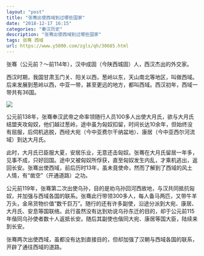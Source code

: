 ```yaml
---
layout: "post"
title: "张骞出使西域到过哪些国家"
date: "2018-12-17 16:15"
categories: "秦汉历史"
description: "张骞出使西域到过哪些国家"
tags: 张骞 西域
url: https://www.y5000.com/zgls/qh/30685.html
---
```






张骞（公元前？～前114年），汉中成固（今陕西城固）人，西汉杰出的外交家。

西汉时期，我国甘肃玉门关、阳关以西，葱岭以东，天山南北等地区，叫做西域。后来发展到葱岭以西，中亚一带，甚至更远的地方，都叫西域。西汉初年，西域一带共有36国。

![](https://img.y5000.com/uploads/allimg/180606/8-1P606132322Y8.jpg)

公元前138年，张骞奉汉武帝之命率领随行人员100多人出使大月氏，欲与大月氏结盟夹攻匈奴，他们越过葱岭，途中虽为匈奴扣留，时间长达10余年，但始终没有屈服，后伺机逃脱，西经大宛（今中亚费尔干纳盆地）、康居（今中亚西尔河流域）到达大月氏。

此时，大月氏已臣服大夏，安居乐业，无意还击匈奴。张骞在大月氏留居一年多，见事不成，只好回国。途中又被匈奴所俘获，直至匈奴发生内乱，才乘机逃出，返回长安。张骞出使西域，前后历时13年，虽未竟使命，然而了解到了西域的风土人情，有“凿空”（开通道路）之功。

公元前119年，张骞第二次出使乌孙，目的是劝乌孙回河西故地，与汉共同抵抗匈奴，并加强与西域各国的联系。张骞此行带领300多人，每人备马两匹，又带牛羊万头，金帛货物价值“数千巨万”。随行的还有许多副使，沿途分派到大宛、康居、大月氏、安息等国联络。此行虽然没有达到劝说乌孙东迁的目的，却于公元前115年偕同乌孙使者数十人返抵长安。随后其副使也偕同大宛、康居等国大臣，陆续来到长安。

张骞两次出使西域，虽都没有达到直接目的，但却加强了汉朝与西域各国的联系，开辟了通往西域的道路。
